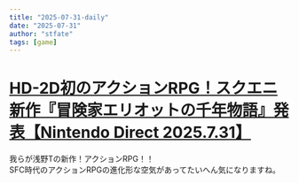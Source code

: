 ```yaml
---
title: "2025-07-31-daily"
date: "2025-07-31"
author: "stfate"
tags: [game]
---
```


# [HD-2D初のアクションRPG！スクエニ新作『冒険家エリオットの千年物語』発表【Nintendo Direct 2025.7.31】](https://www.gamespark.jp/article/2025/07/31/155634.html)

我らが浅野Tの新作！アクションRPG！！  
SFC時代のアクションRPGの進化形な空気があってたいへん気になりますね。

